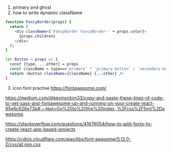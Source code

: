 1. primary and ghost
2. how to write dynamic className
```bash
function FancyBorder(props) {
  return (
    <div className={'FancyBorder FancyBorder-' + props.color}>
      {props.children}
    </div>
  );
}
```
```bash
let Button = props => {
  const {type, ...other} = props
  const className = type==='primary' ? 'primary-button' : 'secondary-button'
  return <button className={className} {...other} />
}
```
3. icon font practise
https://fontawesome.com/

https://medium.com/@kevinyckim33/copy-and-paste-these-lines-of-code-to-get-sass-and-fontawesome-up-and-running-on-your-create-react-95e6c626e73b#:~:text=Go%20to%20the%20index.,%2Fcss%2Ffont%2Dawesome.

https://stackoverflow.com/questions/41676054/how-to-add-fonts-to-create-react-app-based-projects

https://cdnjs.cloudflare.com/ajax/libs/font-awesome/5.12.0-2/css/all.min.css
